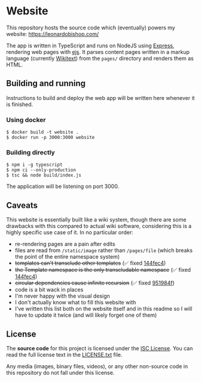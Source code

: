 # Website
This repository hosts the source code which (eventually) powers my website: https://leonardobishop.com/

The app is written in TypeScript and runs on NodeJS using [Express](https://www.npmjs.com/package/express), rendering web pages with [ejs](https://www.npmjs.com/package/ejs). It parses content pages written in a markup language (currently [Wikitext](https://en.wikipedia.org/wiki/Help:Wikitext)) from the `pages/` directory and renders them as HTML.

## Building and running
Instructions to build and deploy the web app will be written here whenever it is finished.

### Using docker
```
$ docker build -t website .
$ docker run -p 3000:3000 website
```

### Building directly
```
$ npm i -g typescript
$ npm ci --only-production
$ tsc && node build/index.js
```

The application will be listening on port 3000.

## Caveats
This website is essentially built like a wiki system, though there are some drawbacks with this compared to actual wiki software, considering this is a highly specific use case of it. In no particular order:
* re-rendering pages are a pain after edits
* files are read from <code>/static/image</code> rather than <code>/pages/file</code> (which breaks the point of the entire namespace system)
* ~~templates can't transclude other templates~~ (✅ fixed [144fec4](https://github.com/LMBishop/website/commit/144fec46aff02621d53fa1a101d879adaaf6126d))
* ~~the Template namespace is the only transcludable namespace~~ (✅ fixed [144fec4](https://github.com/LMBishop/website/commit/144fec46aff02621d53fa1a101d879adaaf6126d))
* ~~circular dependencies cause infinite recursion~~ (✅ fixed [951984f](https://github.com/LMBishop/website/commit/951984fb55d552d9c816a30069e2321f3602d305))
* code is a bit wack in places
* I'm never happy with the visual design
* I don't actually know what to fill this website with
* I've written this list both on the website itself and in this readme so I will have to update it twice (and will likely forget one of them)

## License
The **source code** for this project is licensed under the [ISC License](https://github.com/LMBishop/website/blob/master/LICENSE.txt). You can read the full license text in the [LICENSE.txt](https://github.com/LMBishop/website/blob/master/LICENSE.txt) file.

Any media (images, binary files, videos), or any other non-source code in this repository do not fall under this license.
